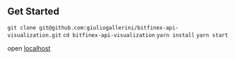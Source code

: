 ## Get Started

`git clone git@github.com:giuliogallerini/bitfinex-api-visualization.git`
`cd bitfinex-api-visualization`
`yarn install`
`yarn start`

open [localhost](http://localhost:3000)